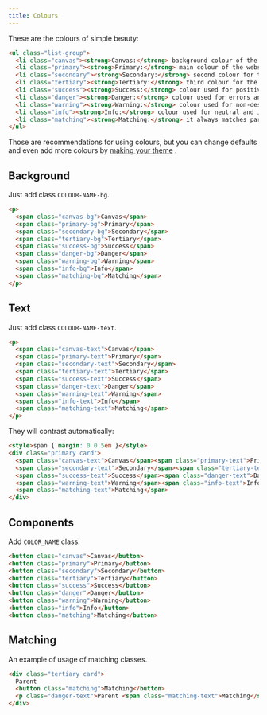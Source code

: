 ```yaml
---
title: Colours
---
```


These are the colours of simple beauty:

```html
<ul class="list-group">
  <li class="canvas"><strong>Canvas:</strong> background colour of the site and some components.</li>
  <li class="primary"><strong>Primary:</strong> main colour of the website, for buttons, navbar, components, links, and forms by default.</li>
  <li class="secondary"><strong>Secondary:</strong> second colour for the site.</li>
  <li class="tertiary"><strong>Tertiary:</strong> third colour for the site.</li>
  <li class="success"><strong>Success:</strong> colour used for positive or successful actions and information.</li>
  <li class="danger"><strong>Danger:</strong> colour used for errors and dangerous actions.</li>
  <li class="warning"><strong>Warning:</strong> colour used for non-destructive warning messages.</li>
  <li class="info"><strong>Info:</strong> colour used for neutral and informative content.</li>
  <li class="matching"><strong>Matching:</strong> it always matches parent's colour.</li>
</ul>
```

Those are recommendations for using colours, but you can change defaults and even add more colours by [making your theme](/docs/theme.html) .

## Background

Just add class `COLOUR-NAME-bg`.

```html
<p>
  <span class="canvas-bg">Canvas</span>
  <span class="primary-bg">Primary</span>
  <span class="secondary-bg">Secondary</span>
  <span class="tertiary-bg">Tertiary</span>
  <span class="success-bg">Success</span>
  <span class="danger-bg">Danger</span>
  <span class="warning-bg">Warning</span>
  <span class="info-bg">Info</span>
  <span class="matching-bg">Matching</span>
</p>
```

## Text

Just add class `COLOUR-NAME-text`.

```html
<p>
  <span class="canvas-text">Canvas</span>
  <span class="primary-text">Primary</span>
  <span class="secondary-text">Secondary</span>
  <span class="tertiary-text">Tertiary</span>
  <span class="success-text">Success</span>
  <span class="danger-text">Danger</span>
  <span class="warning-text">Warning</span>
  <span class="info-text">Info</span>
  <span class="matching-text">Matching</span>
</p>
```
They will contrast automatically:

```html
<style>span { margin: 0 0.5em }</style>
<div class="primary card">
  <span class="canvas-text">Canvas</span><span class="primary-text">Primary</span>
  <span class="secondary-text">Secondary</span><span class="tertiary-text">Tertiary</span>
  <span class="success-text">Success</span><span class="danger-text">Danger</span>
  <span class="warning-text">Warning</span><span class="info-text">Info</span>
  <span class="matching-text">Matching</span>
</div>
```

## Components

Add `COLOR_NAME` class.

```html
<button class="canvas">Canvas</button>
<button class="primary">Primary</button>
<button class="secondary">Secondary</button>
<button class="tertiary">Tertiary</button>
<button class="success">Success</button>
<button class="danger">Danger</button>
<button class="warning">Warning</button>
<button class="info">Info</button>
<button class="matching">Matching</button>
```

## Matching

An example of usage of matching classes.

```html
<div class="tertiary card">
  Parent
  <button class="matching">Matching</button>
  <p class="danger-text">Parent <span class="matching-text">Matching</span> Parent</p>
</div>
```